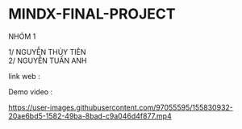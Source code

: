 # MINDX-FINAL-PROJECT 
 NHÓM 1 
 
1/ NGUYỄN THỦY TIÊN<br>
2/ NGUYỄN TUẤN ANH<br>

link web : 

Demo video : 



https://user-images.githubusercontent.com/97055595/155830932-20ae6bd5-1582-49ba-8bad-c9a046d4f877.mp4

